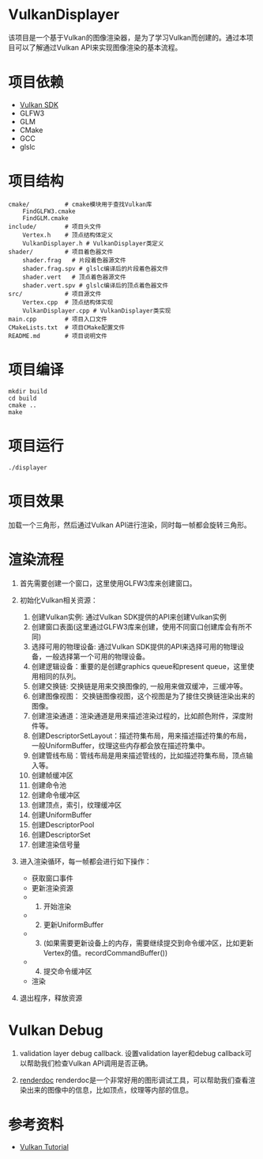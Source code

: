 # VulkanDisplayer 
该项目是一个基于Vulkan的图像渲染器，是为了学习Vulkan而创建的。通过本项目可以了解通过Vulkan API来实现图像渲染的基本流程。

# 项目依赖
- [Vulkan SDK](https://vulkan.lunarg.com/sdk/home#linux)
- GLFW3
- GLM
- CMake
- GCC
- glslc

# 项目结构
``` shell
cmake/          # cmake模块用于查找Vulkan库 
    FindGLFW3.cmake
    FindGLM.cmake   
include/        # 项目头文件
    Vertex.h    # 顶点结构体定义
    VulkanDisplayer.h # VulkanDisplayer类定义
shader/         # 项目着色器文件
    shader.frag   # 片段着色器源文件
    shader.frag.spv # glslc编译后的片段着色器文件
    shader.vert   # 顶点着色器源文件
    shader.vert.spv # glslc编译后的顶点着色器文件
src/            # 项目源文件
    Vertex.cpp  # 顶点结构体实现
    VulkanDisplayer.cpp # VulkanDisplayer类实现
main.cpp        # 项目入口文件
CMakeLists.txt  # 项目CMake配置文件
README.md       # 项目说明文件
```

# 项目编译
``` shell
mkdir build
cd build
cmake ..
make
```
# 项目运行
``` shell
./displayer
```

# 项目效果

加载一个三角形，然后通过Vulkan API进行渲染，同时每一帧都会旋转三角形。

# 渲染流程

1. 首先需要创建一个窗口，这里使用GLFW3库来创建窗口。
2. 初始化Vulkan相关资源：
   1. 创建Vulkan实例: 通过Vulkan SDK提供的API来创建Vulkan实例
   2. 创建窗口表面(这里通过GLFW3库来创建，使用不同窗口创建库会有所不同) 
   3. 选择可用的物理设备: 通过Vulkan SDK提供的API来选择可用的物理设备，一般选择第一个可用的物理设备。   
   4. 创建逻辑设备：重要的是创建graphics queue和present queue，这里使用相同的队列。
   5. 创建交换链: 交换链是用来交换图像的, 一般用来做双缓冲，三缓冲等。
   6. 创建图像视图： 交换链图像视图，这个视图是为了接住交换链渲染出来的图像。
   7. 创建渲染通道：渲染通道是用来描述渲染过程的，比如颜色附件，深度附件等。
   8. 创建DescriptorSetLayout：描述符集布局，用来描述描述符集的布局，一般UniformBuffer，纹理这些内存都会放在描述符集中。
   9. 创建管线布局：管线布局是用来描述管线的，比如描述符集布局，顶点输入等。
   10. 创建帧缓冲区
   11. 创建命令池
   12. 创建命令缓冲区
   13. 创建顶点，索引，纹理缓冲区
   14. 创建UniformBuffer
   15. 创建DescriptorPool
   16. 创建DescriptorSet
   17. 创建渲染信号量

3. 进入渲染循环，每一帧都会进行如下操作：
    - 获取窗口事件
    - 更新渲染资源
     - 1. 开始渲染
     - 2. 更新UniformBuffer
     - 3. (如果需要更新设备上的内存，需要继续提交到命令缓冲区，比如更新Vertex的值。recordCommandBuffer())
     - 4. 提交命令缓冲区
    - 渲染
4. 退出程序，释放资源

# Vulkan Debug
1. validation layer debug callback. 设置validation layer和debug callback可以帮助我们检查Vulkan API调用是否正确。

2. [renderdoc](https://renderdoc.org/) 
renderdoc是一个非常好用的图形调试工具，可以帮助我们查看渲染出来的图像中的信息，比如顶点，纹理等内部的信息。

# 参考资料
- [Vulkan Tutorial](https://vulkan-tutorial.com/)